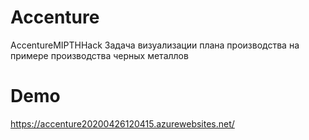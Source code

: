 # Accenture
AccentureMIPTHHack
Задача визуализации плана производства на примере производства черных металлов

# Demo
https://accenture20200426120415.azurewebsites.net/
